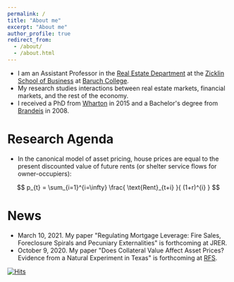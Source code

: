 ```yaml
---
permalink: /
title: "About me"
excerpt: "About me"
author_profile: true
redirect_from: 
  - /about/
  - /about.html
---
```


<!--
* I am a Ph.D. Candidate in 
-->
* I am an Assistant Professor 
in the [Real Estate Department](https://zicklin.baruch.cuny.edu/Department/real-estate-faculty/)
at the [Zicklin School of Business](https://zicklin.baruch.cuny.edu/) 
at [Baruch College](https://www.baruch.cuny.edu/). 
* My research studies interactions between real estate markets, financial markets, and the rest of the economy. 
* I received a PhD from [Wharton](https://doctoral.wharton.upenn.edu/) in 2015 and a Bachelor's degree from [Brandeis](https://www.brandeis.edu/economics/people/index.html) in 2008.

# Research Agenda
* In the canonical model of asset pricing, house prices are equal to the present discounted value 
of future rents (or shelter service flows for owner-occupiers):

$$ p_{t} = \sum_{i=1}^{i=\infty} \frac{ \text{Rent}_{t+i} }{ (1+r)^{i} } $$



# News
* March 10, 2021. 
My paper "Regulating Mortgage Leverage: Fire Sales, Foreclosure Spirals and Pecuniary Externalities" is forthcoming at JRER.
* October 9, 2020. 
My paper "Does Collateral Value Affect Asset Prices? Evidence from a Natural Experiment in Texas" is forthcoming at [RFS](https://academic.oup.com/rfs/advance-article-abstract/doi/10.1093/rfs/hhaa117/5920333?redirectedFrom=fulltext).

[![Hits](https://hits.seeyoufarm.com/api/count/incr/badge.svg?url=https%3A%2F%2Fazev77.github.io&count_bg=%23FFFFFF&title_bg=%23FFFFFF&icon=&icon_color=%23FFFFFF&title=AAZ&edge_flat=false)](https://hits.seeyoufarm.com)
